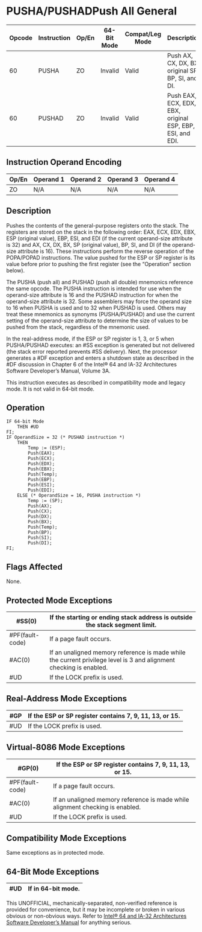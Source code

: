 # PUSHA/PUSHAD**Push All General**

| Opcode | Instruction | Op/En | 64-Bit Mode | Compat/Leg Mode | Description                                               |
| ------ | ----------- | ----- | ----------- | --------------- | --------------------------------------------------------- |
| 60     | PUSHA       | ZO    | Invalid     | Valid           | Push AX, CX, DX, BX, original SP, BP, SI, and DI.         |
| 60     | PUSHAD      | ZO    | Invalid     | Valid           | Push EAX, ECX, EDX, EBX, original ESP, EBP, ESI, and EDI. |

## Instruction Operand Encoding

| Op/En | Operand 1 | Operand 2 | Operand 3 | Operand 4 |
| ----- | --------- | --------- | --------- | --------- |
| ZO    | N/A       | N/A       | N/A       | N/A       |

## Description

Pushes the contents of the general-purpose registers onto the stack. The registers are stored on the stack in the following order: EAX, ECX, EDX, EBX, ESP (original value), EBP, ESI, and EDI (if the current operand-size attribute is 32) and AX, CX, DX, BX, SP (original value), BP, SI, and DI (if the operand-size attribute is 16). These instructions perform the reverse operation of the POPA/POPAD instructions. The value pushed for the ESP or SP register is its value before prior to pushing the first register (see the “Operation” section below).

The PUSHA (push all) and PUSHAD (push all double) mnemonics reference the same opcode. The PUSHA instruction is intended for use when the operand-size attribute is 16 and the PUSHAD instruction for when the operand-size attribute is 32. Some assemblers may force the operand size to 16 when PUSHA is used and to 32 when PUSHAD is used. Others may treat these mnemonics as synonyms (PUSHA/PUSHAD) and use the current setting of the operand-size attribute to determine the size of values to be pushed from the stack, regardless of the mnemonic used.

In the real-address mode, if the ESP or SP register is 1, 3, or 5 when PUSHA/PUSHAD executes: an #​​​​​SS exception is generated but not delivered (the stack error reported prevents #​​​​​SS delivery). Next, the processor generates a #​DF exception and enters a shutdown state as described in the #​DF discussion in Chapter 6 of the Intel® 64 and IA-32 Architectures Software Developer’s Manual, Volume 3A.

This instruction executes as described in compatibility mode and legacy mode. It is not valid in 64-bit mode.

## Operation

```
IF 64-bit Mode
    THEN #​​​UD
FI;
IF OperandSize = 32 (* PUSHAD instruction *)
    THEN
        Temp := (ESP);
        Push(EAX);
        Push(ECX);
        Push(EDX);
        Push(EBX);
        Push(Temp);
        Push(EBP);
        Push(ESI);
        Push(EDI);
    ELSE (* OperandSize = 16, PUSHA instruction *)
        Temp := (SP);
        Push(AX);
        Push(CX);
        Push(DX);
        Push(BX);
        Push(Temp);
        Push(BP);
        Push(SI);
        Push(DI);
FI;

```

## Flags Affected

None.

## Protected Mode Exceptions

| \#​​​​​SS(0)      | If the starting or ending stack address is outside the stack segment limit.                                        |
| ----------------- | ------------------------------------------------------------------------------------------------------------------ |
| \#​PF(fault-code) | If a page fault occurs.                                                                                            |
| \#​AC(0)          | If an unaligned memory reference is made while the current privilege level is 3 and alignment checking is enabled. |
| #​​​UD            | If the LOCK prefix is used.                                                                                        |

## Real-Address Mode Exceptions

| \#​​​​GP | If the ESP or SP register contains 7, 9, 11, 13, or 15. |
| -------- | ------------------------------------------------------- |
| #​​​UD   | If the LOCK prefix is used.                             |

## Virtual-8086 Mode Exceptions

| \#​​​​GP(0)       | If the ESP or SP register contains 7, 9, 11, 13, or 15.                       |
| ----------------- | ----------------------------------------------------------------------------- |
| \#​PF(fault-code) | If a page fault occurs.                                                       |
| \#​AC(0)          | If an unaligned memory reference is made while alignment checking is enabled. |
| #​​​UD            | If the LOCK prefix is used.                                                   |

## Compatibility Mode Exceptions

Same exceptions as in protected mode.

## 64-Bit Mode Exceptions

| #​​​UD | If in 64-bit mode. |
| ------ | ------------------ |

This UNOFFICIAL, mechanically-separated, non-verified reference is provided for convenience, but it may be
incomplete or broken in various obvious or non-obvious
ways. Refer to [Intel® 64 and IA-32 Architectures Software Developer’s Manual](https://software.intel.com/en-us/download/intel-64-and-ia-32-architectures-sdm-combined-volumes-1-2a-2b-2c-2d-3a-3b-3c-3d-and-4) for anything serious.

